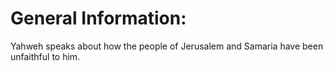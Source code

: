 # General Information:

Yahweh speaks about how the people of Jerusalem and Samaria have been unfaithful to him.
